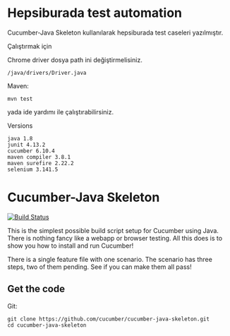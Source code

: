 # Hepsiburada test automation

Cucumber-Java Skeleton kullanılarak hepsiburada test caseleri yazılmıştır.

Çalıştırmak için

Chrome driver dosya path ini değiştirmelisiniz.

```
/java/drivers/Driver.java 
```  

Maven:

    mvn test

yada ide yardımı ile çalıştırabilirsiniz.

Versions

```
java 1.8
junit 4.13.2
cucumber 6.10.4
maven compiler 3.8.1
maven surefire 2.22.2
selenium 3.141.5
```  

# Cucumber-Java Skeleton

[![Build Status](https://travis-ci.org/cucumber/cucumber-java-skeleton.svg?branch=main)](https://travis-ci.org/cucumber/cucumber-java-skeleton)

This is the simplest possible build script setup for Cucumber using Java.
There is nothing fancy like a webapp or browser testing. All this does is to show you how
to install and run Cucumber!

There is a single feature file with one scenario. The scenario has three steps, two of them pending. See if you can make them all pass!

## Get the code

Git:

    git clone https://github.com/cucumber/cucumber-java-skeleton.git
    cd cucumber-java-skeleton
